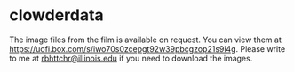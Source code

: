 # clowderdata


The image files from the film is available on request. 
You can view them at https://uofi.box.com/s/iwo70s0zcepgt92w39pbcgzop21s9i4g. 
Please write to me at rbhttchr@illinois.edu if you need to download the images.
